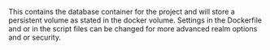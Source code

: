 This contains the database container for the project and will store a persistent volume as stated in the docker volume. Settings in the Dockerfile and or in the script files can be changed for more advanced realm options and or security. 

